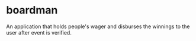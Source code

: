 # boardman
An application that holds people's wager and disburses the winnings to the user after event is verified.
